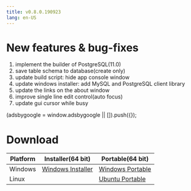 ```yaml
---
title: v0.8.0.190923
lang: en-US
---
```


# New features & bug-fixes
1. implement the builder of PostgreSQL(11.0)
2. save table schema to database(create only)
3. update build script: hide app console window
4. update windows installer: add MySQL and PostgreSQL client library
5. update the links on the about window
7. improve single line edit control(auto focus)
8. update gui cursor while busy


<div>
    <script2 type="text/javascript" async="true" src="https://pagead2.googlesyndication.com/pagead/js/adsbygoogle.js" />
    <ins class="adsbygoogle"
        style="display:block; text-align:center;"
        data-ad-layout="in-article"
        data-ad-format="fluid"
        data-ad-client="ca-pub-3975819313740938"
        data-ad-slot="6760827895"></ins>
    <script2 type="text/javascript">
        (adsbygoogle = window.adsbygoogle || []).push({});
    </script2>
</div>


# Download

| Platform          | Installer(64 bit) | Portable(64 bit)  |
|-------------------|-------------------|-------------------|
| Windows | [Windows Installer](https://github.com/dbkangaroo/kangaroo/releases/download/v0.8.0.190923/Kangaroo_0.8.0.190923_win64.exe) | [Windows Portable](https://github.com/dbkangaroo/kangaroo/releases/download/v0.8.0.190923/Kangaroo_0.8.0.190923_win64.7z) |
| Linux |  | [Ubuntu Portable](https://github.com/dbkangaroo/kangaroo/releases/download/v0.8.0.190923/Kangaroo_0.8.0.190923_ubuntu.zip) |
